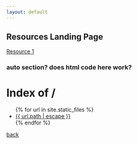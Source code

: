 ```yaml
---
layout: default
---
```


## Resources Landing Page

[Resource 1](https://bafflerbach.github.io/DSM-CORE/resources/template_resource)

### auto section? does html code here work?
<head>
  <title>Index of /</title>
</head>

<body>
  <h1>Index of /</h1>
  <ul>
    {% for url in site.static_files %}
    <li><a href="{{ site.baseurl | escape }}{{ url.path | escape }}">{{ url.path | escape }}</a> </li>
    {% endfor %}
  </ul>
</body>

[back](../)
